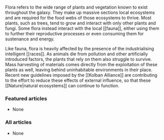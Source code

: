 Flora refers to the wide range of plants and vegetation known to exist throughout the galaxy. They make up massive sections local ecosystems and are required for the food webs of those ecosystems to thrive. Most plants, such as trees, tend to grow and interact with only other plants and fungi. Some flora instead interact with the local [[fauna]], either using them to further their reproductive processes or even consuming them for sustenance and energy.

Like fauna, flora is heavily affected by the presence of the industrialising intelligent [[races]]. As animals die from pollution and other artificially introduced factors, the plants that rely on them also struggle to survive. Mass harvesting of materials comes directly from the exploitation of these plants as well, leaving behind uninhabitable environments in their place. Recent new guidelines imposed by the [[Kolban Alliance]] are contributing to the effort to reduce these effects of external influence, so that these [[Nature|natural ecosystems]] can continue to function.


### Featured articles

- None


### All articles

- None